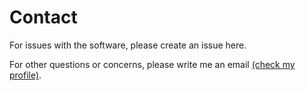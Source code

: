 # Contact

For issues with the software, please create an issue here.

For other questions or concerns, please write me an email [(check my profile)](https://github.com/russon77).
